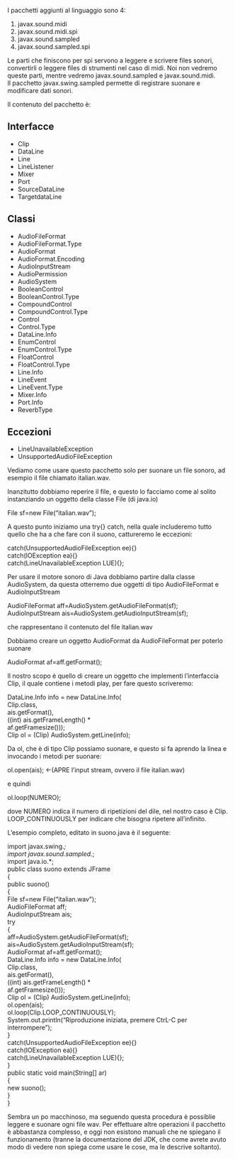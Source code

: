 I pacchetti aggiunti al linguaggio sono 4:

1.  javax.sound.midi
2.  javax.sound.midi.spi
3.  javax.sound.sampled
4.  javax.sound.sampled.spi

Le parti che finiscono per spi servono a leggere e scrivere files sonori, convertirli o leggere files di strumenti nel caso di midi. Noi non vedremo queste parti, mentre vedremo javax.sound.sampled e javax.sound.midi.  
Il pacchetto javax.swing.sampled permette di registrare suonare e modificare dati sonori.  

Il contenuto del pacchetto è:

Interfacce
----------

*   Clip
*   DataLine
*   Line
*   LineListener
*   Mixer
*   Port
*   SourceDataLine
*   TargetdataLine

Classi
------

*   AudioFileFormat
*   AudioFileFormat.Type
*   AudioFormat
*   AudioFormat.Encoding
*   AudioInputStream
*   AudioPermission
*   AudioSystem
*   BooleanControl
*   BooleanControl.Type
*   CompoundControl
*   CompoundControl.Type
*   Control
*   Control.Type
*   DataLine.Info
*   EnumControl
*   EnumControl.Type
*   FloatControl
*   FloatControl.Type
*   Line.Info
*   LineEvent
*   LineEvent.Type
*   Mixer.Info
*   Port.Info
*   ReverbType

Eccezioni
---------

*   LineUnavailableException
*   UnsupportedAudioFileException

Vediamo come usare questo pacchetto solo per suonare un file sonoro, ad esempio il file chiamato italian.wav.

Inanzitutto dobbiamo reperire il file, e questo lo facciamo come al solito instanziando un oggetto della classe File (di java.io)

File sf=new File(“italian.wav”);

A questo punto iniziamo una try{} catch, nella quale includeremo tutto quello che ha a che fare con il suono, cattureremo le eccezioni:

catch(UnsupportedAudioFileException ee){}  
catch(IOException ea){}  
catch(LineUnavailableException LUE){};

Per usare il motore sonoro di Java dobbiamo partire dalla classe AudioSystem, da questa otterremo due oggetti di tipo AudioFileFormat e AudioInputStream

AudioFileFormat aff=AudioSystem.getAudioFileFormat(sf);  
AudioInputStream ais=AudioSystem.getAudioInputStream(sf);

che rappresentano il contenuto del file italian.wav

Dobbiamo creare un oggetto AudioFormat da AudioFileFormat per poterlo suonare

AudioFormat af=aff.getFormat();

Il nostro scopo è quello di creare un oggetto che implementi l’interfaccia Clip, il quale contiene i metodi play, per fare questo scriveremo:

DataLine.Info info = new DataLine.Info(  
Clip.class,  
ais.getFormat(),  
((int) ais.getFrameLength() *  
af.getFramesize()));  
Clip ol = (Clip) AudioSystem.getLine(info);

Da ol, che è di tipo Clip possiamo suonare, e questo si fa aprendo la linea e invocando i metodi per suonare:

ol.open(ais); <-(APRE l’input stream, ovvero il file italian.wav)

e quindi

ol.loop(NUMERO);

dove NUMERO indica il numero di ripetizioni del dile, nel nostro caso è Clip. LOOP_CONTINUOUSLY per indicare che bisogna ripetere all’infinito.

L’esempio completo, editato in suono.java è il seguente:

import javax.swing.*;  
import javax.sound.sampled.*;  
import java.io.*;  
public class suono extends JFrame  
{  
public suono()  
{  
File sf=new File(“italian.wav”);  
AudioFileFormat aff;  
AudioInputStream ais;  
try  
{  
aff=AudioSystem.getAudioFileFormat(sf);  
ais=AudioSystem.getAudioInputStream(sf);  
AudioFormat af=aff.getFormat();  
DataLine.Info info = new DataLine.Info(  
Clip.class,  
ais.getFormat(),  
((int) ais.getFrameLength() *  
af.getFramesize()));  
Clip ol = (Clip) AudioSystem.getLine(info);  
ol.open(ais);  
ol.loop(Clip.LOOP_CONTINUOUSLY);  
System.out.println(“Riproduzione iniziata, premere CtrL-C per interrompere”);  
}  
catch(UnsupportedAudioFileException ee){}  
catch(IOException ea){}  
catch(LineUnavailableException LUE){};  
}  
public static void main(String\[\] ar)  
{  
new suono();  
}  
}

Sembra un po macchinoso, ma seguendo questa procedura è possiblie leggere e suonare ogni file wav. Per effettuare altre operazioni il pacchetto è abbastanza complesso, e oggi non esistono manuali che ne spiegano il funzionamento (tranne la documentazione del JDK, che come avrete avuto modo di vedere non spiega come usare le cose, ma le descrive soltanto).